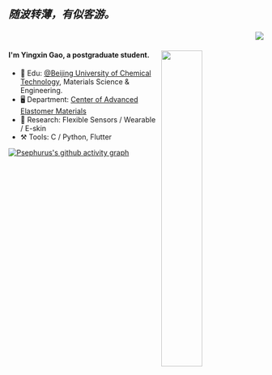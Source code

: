 ## *随波转薄，有似客游。*<p align="right"> ![](https://komarev.com/ghpvc/?username=Psephurus) </p>

<img align="right" src="https://github-readme-stats.vercel.app/api/top-langs/?username=Psephurus&layout=compact&theme=tokyonight" width="40%">

#### I'm Yingxin Gao, a postgraduate student.
- 🏫 Edu: [@Beijing University of Chemical Technology](https://www.buct.edu.cn), Materials Science & Engineering.
- 🖥️ Department: [Center of Advanced Elastomer Materials](https://caem.buct.edu.cn/english)
- 🔬 Research: Flexible Sensors / Wearable / E-skin
- ⚒️ Tools: C / Python, Flutter


[![Psephurus's github activity graph](https://github-readme-activity-graph.vercel.app/graph?username=Psephurus&theme=react-dark)](https://github.com/Psephurus/github-readme-activity-graph)
